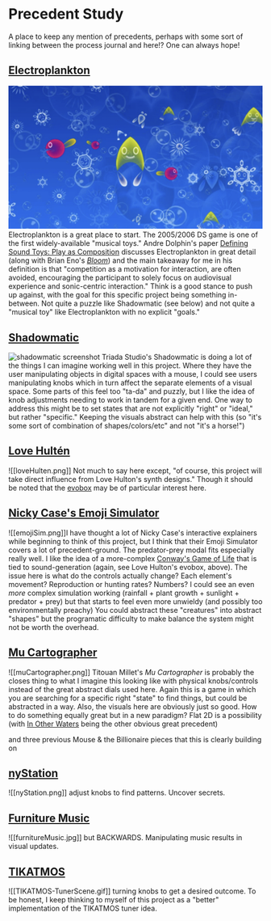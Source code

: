 
# Precedent Study

A place to keep any mention of precedents, perhaps with some sort of linking between the process journal and here!? One can always hope!

## [Electroplankton](https://www.nintendo.com/consumer/gameslist/manuals/DS_Electroplankton.pdf) 
![electroplankton screen shot](Media/elektroplankton.png)
Electroplankton is a great place to start. The 2005/2006 DS game is one of the first widely-available "musical toys." Andre Dolphin's paper [Defining Sound Toys: Play as Composition](https://academic.oup.com/edited-volume/37182/chapter-abstract/324106285?redirectedFrom=fulltext) discusses Electroplankton in great detail (along with Brian Eno's [*Bloom*](https://www.youtube.com/watch?v=kOTPjh6oA84)) and the main takeaway for me in his definition is that "competition as a motivation for interaction, are often avoided, encouraging the participant to solely focus on audiovisual experience and sonic-centric interaction." Think is a good stance to push up against, with the goal for this specific project being something in-between. Not quite a puzzle like Shadowmatic (see below) and not quite a "musical toy" like Electroplankton with no explicit "goals."

## [Shadowmatic](https://www.shadowmatic.com/)
![shadowmatic screenshot](shadowmatic.png)
Triada Studio's Shadowmatic is doing a lot of the things I can imagine working well in this project. Where they have the user manipulating objects in digital spaces with a mouse, I could see users manipulating knobs which in turn affect the separate elements of a visual space. Some parts of this feel too "ta-da" and puzzly, but I like the idea of knob adjustments needing to work in tandem for a given end. One way to address this might be to set states that are not explicitly "right" or "ideal," but rather "specific." Keeping the visuals abstract can help with this (so "it's some sort of combination of shapes/colors/etc" and not "it's a horse!")

## [Love Hultén](https://www.lovehulten.com/)
![[loveHulten.png]]
Not much to say here except, "of course, this project will take direct influence from Love Hulton's synth designs." Though it should be noted that the [evobox](https://www.lovehulten.com/evoboxx.html) may be of particular interest here.

## [Nicky Case's Emoji Simulator](https://ncase.me/sim/)
![[emojiSim.png]]I have thought a lot of Nicky Case's interactive explainers while beginning to think of this project, but I think that their Emoji Simulator covers a lot of precedent-ground. The predator-prey modal fits especially really well. I like the idea of a more-complex [Conway's Game of Life](https://conwaylife.com/) that is tied to sound-generation (again, see Love Hulton's evobox, above). The issue here is what do the controls actually change? Each element's movement? Reproduction or hunting rates? Numbers? I could see an even *more* complex simulation working (rainfall + plant growth + sunlight + predator + prey) but that starts to feel even more unwieldy (and possibly too environmentally preachy) You could abstract these "creatures" into abstract "shapes" but the programatic difficulty to make balance the system might not be worth the overhead.

## [Mu Cartographer](https://titouanm.com/mucartographer/)
![[muCartographer.png]]
Titouan Millet's *Mu Cartographer* is probably the closes thing to what I imagine this looking like with physical knobs/controls instead of the great abstract dials used here. Again this is a game in which you are searching for a specific right "state" to find things, but could be abstracted in a way. Also, the visuals here are obviously just so good. How to do something equally great but in a new paradigm? Flat 2D is a possibility (with [In Other Waters](https://www.youtube.com/watch?v=NM2bOvd752s) being the other obvious great precedent)

and three previous Mouse & the Billionaire pieces that this is clearly building on

## [nyStation](http://wwww.mouseandthebillionaire.com/nys)
![[nyStation.png]]
adjust knobs to find patterns. Uncover secrets.

## [Furniture Music](https://github.com/Whaaat-Lab/furnitureMusic)
![[furnitureMusic.jpg]]
but BACKWARDS. Manipulating music results in visual updates.

## [TIKATMOS](http://www.mouseandthebillionaire.com/tikatmos)
![[TIKATMOS-TunerScene.gif]]
turning knobs to get a desired outcome. To be honest, I keep thinking to myself of this project as a "better" implementation of the TIKATMOS tuner idea.